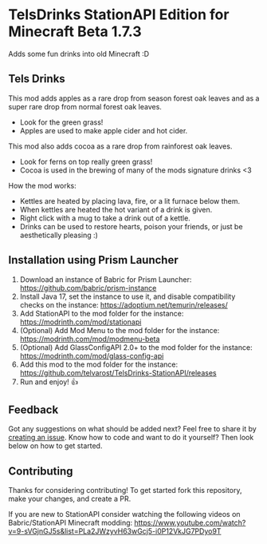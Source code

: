 # TelsDrinks StationAPI Edition for Minecraft Beta 1.7.3

Adds some fun drinks into old Minecraft :D

## Tels Drinks

This mod adds apples as a rare drop from season forest oak leaves and as a super rare drop from normal forest oak leaves.
* Look for the green grass!
* Apples are used to make apple cider and hot cider.

This mod also adds cocoa as a rare drop from rainforest oak leaves.
* Look for ferns on top really green grass!
* Cocoa is used in the brewing of many of the mods signature drinks <3

How the mod works:
* Kettles are heated by placing lava, fire, or a lit furnace below them.
* When kettles are heated the hot variant of a drink is given.
* Right click with a mug to take a drink out of a kettle.
* Drinks can be used to restore hearts, poison your friends, or just be aesthetically pleasing :)

## Installation using Prism Launcher

1. Download an instance of Babric for Prism Launcher: https://github.com/babric/prism-instance
2. Install Java 17, set the instance to use it, and disable compatibility checks on the instance: https://adoptium.net/temurin/releases/
3. Add StationAPI to the mod folder for the instance: https://modrinth.com/mod/stationapi
4. (Optional) Add Mod Menu to the mod folder for the instance: https://modrinth.com/mod/modmenu-beta
5. (Optional) Add GlassConfigAPI 2.0+ to the mod folder for the instance: https://modrinth.com/mod/glass-config-api
6. Add this mod to the mod folder for the instance: https://github.com/telvarost/TelsDrinks-StationAPI/releases
7. Run and enjoy! 👍

## Feedback

Got any suggestions on what should be added next? Feel free to share it by [creating an issue](https://github.com/telvarost/TelsDrinks-StationAPI/issues/new). Know how to code and want to do it yourself? Then look below on how to get started.

## Contributing

Thanks for considering contributing! To get started fork this repository, make your changes, and create a PR. 

If you are new to StationAPI consider watching the following videos on Babric/StationAPI Minecraft modding: https://www.youtube.com/watch?v=9-sVGjnGJ5s&list=PLa2JWzyvH63wGcj5-i0P12VkJG7PDyo9T
